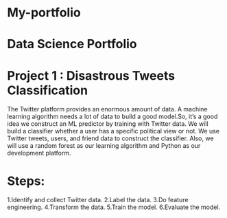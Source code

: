 # My-portfolio
# Data Science Portfolio
# Project 1 : Disastrous Tweets Classification
The Twitter platform provides an enormous amount of data. A machine learning algorithm needs a lot of data to build a good model.So, it’s a good idea we construct an ML predictor by training with Twitter data.
We will build a classifier whether a user has a specific political view or not. We use Twitter tweets, users, and friend data to construct the classifier. Also, we will use a random forest as our learning algorithm and Python as our development platform.

# Steps:
1.Identify and collect Twitter data.
2.Label the data.
3.Do feature engineering.
4.Transform the data.
5.Train the model.
6.Evaluate the model.
